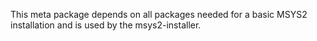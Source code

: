 This meta package depends on all packages needed for a basic MSYS2 installation
and is used by the msys2-installer.